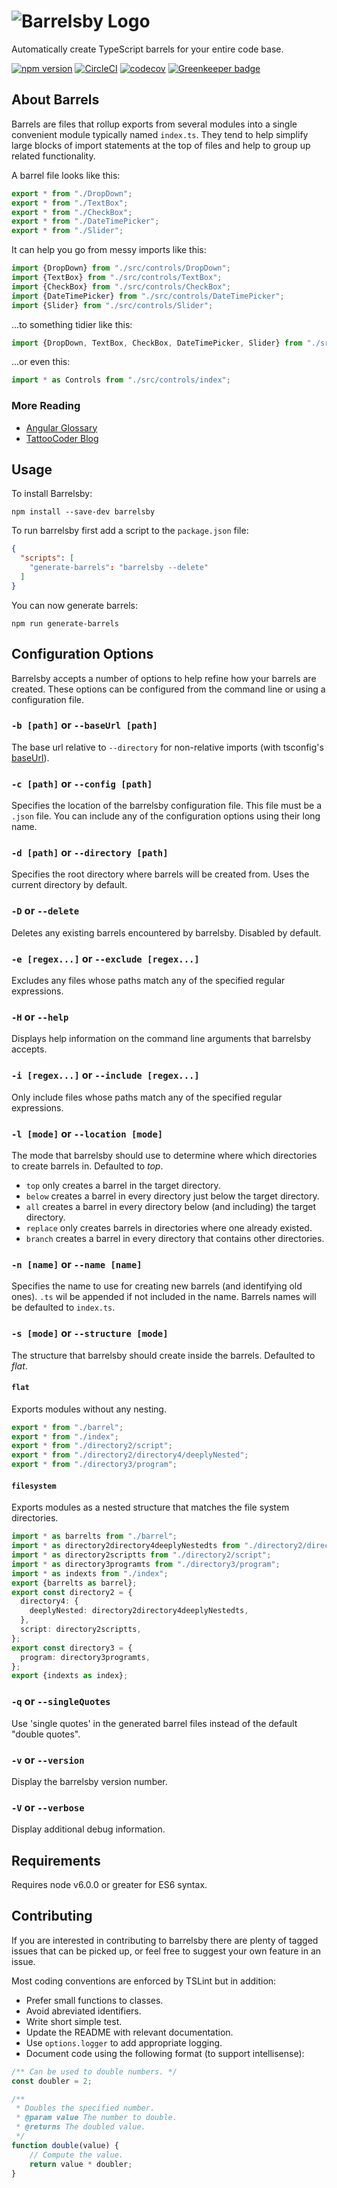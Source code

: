 # ![Barrelsby Logo](https://github.com/bencoveney/barrelsby/blob/master/img/logo.png?raw=true)

Automatically create TypeScript barrels for your entire code base.

[![npm version](https://badge.fury.io/js/barrelsby.svg)](https://badge.fury.io/js/barrelsby)
[![CircleCI](https://circleci.com/gh/bencoveney/barrelsby.svg?style=shield)](https://circleci.com/gh/bencoveney/barrelsby)
[![codecov](https://codecov.io/gh/bencoveney/barrelsby/branch/master/graph/badge.svg)](https://codecov.io/gh/bencoveney/barrelsby)
[![Greenkeeper badge](https://badges.greenkeeper.io/bencoveney/barrelsby.svg)](https://greenkeeper.io/)

## About Barrels

Barrels are files that rollup exports from several modules into a single convenient module
typically named `index.ts`. They tend to help simplify large blocks of import statements at the top
of files and help to group up related functionality.

A barrel file looks like this:

```TypeScript
export * from "./DropDown";
export * from "./TextBox";
export * from "./CheckBox";
export * from "./DateTimePicker";
export * from "./Slider";
```

It can help you go from messy imports like this:

```TypeScript
import {DropDown} from "./src/controls/DropDown";
import {TextBox} from "./src/controls/TextBox";
import {CheckBox} from "./src/controls/CheckBox";
import {DateTimePicker} from "./src/controls/DateTimePicker";
import {Slider} from "./src/controls/Slider";
```

...to something tidier like this:

```TypeScript
import {DropDown, TextBox, CheckBox, DateTimePicker, Slider} from "./src/controls";
```

...or even this:

```TypeScript
import * as Controls from "./src/controls/index";
```

### More Reading

* [Angular Glossary](https://angular.io/docs/ts/latest/glossary.html#!#B)
* [TattooCoder Blog](http://tattoocoder.com/angular2-barrels/)

## Usage

To install Barrelsby:

```
npm install --save-dev barrelsby
```

To run barrelsby first add a script to the `package.json` file:

```json
{
  "scripts": [
    "generate-barrels": "barrelsby --delete"
  ]
}
```

You can now generate barrels:

```
npm run generate-barrels
```

## Configuration Options

Barrelsby accepts a number of options to help refine how your barrels are created. These options
can be configured from the command line or using a configuration file.

### `-b [path]` or `--baseUrl [path]`

The base url relative to `--directory` for non-relative imports (with tsconfig's
[baseUrl](https://www.typescriptlang.org/docs/handbook/module-resolution.html#base-url)).

### `-c [path]` or `--config [path]`

Specifies the location of the barrelsby configuration file. This file must be a `.json` file. You
can include any of the configuration options using their long name.

### `-d [path]` or `--directory [path]`

Specifies the root directory where barrels will be created from. Uses the current directory by
default.

### `-D` or `--delete`

Deletes any existing barrels encountered by barrelsby. Disabled by default.

### `-e [regex...]` or `--exclude [regex...]`

Excludes any files whose paths match any of the specified regular expressions.

### `-H` or `--help`

Displays help information on the command line arguments that barrelsby accepts.

### `-i [regex...]` or `--include [regex...]`

Only include files whose paths match any of the specified regular expressions.

### `-l [mode]` or `--location [mode]`

The mode that barrelsby should use to determine where which directories to create barrels in.
Defaulted to *top*.

- `top` only creates a barrel in the target directory.
- `below` creates a barrel in every directory just below the target directory.
- `all` creates a barrel in every directory below (and including) the target directory.
- `replace` only creates barrels in directories where one already existed.
- `branch` creates a barrel in every directory that contains other directories.

### `-n [name]` or `--name [name]`

Specifies the name to use for creating new barrels (and identifying old ones). `.ts` wil be
appended if not included in the name. Barrels names will be defaulted to `index.ts`.

### `-s [mode]` or `--structure [mode]`

The structure that barrelsby should create inside the barrels. Defaulted to *flat*.

#### `flat`

Exports modules without any nesting.

```TypeScript
export * from "./barrel";
export * from "./index";
export * from "./directory2/script";
export * from "./directory2/directory4/deeplyNested";
export * from "./directory3/program";
```

#### `filesystem`

Exports modules as a nested structure that matches the file system directories.

```TypeScript
import * as barrelts from "./barrel";
import * as directory2directory4deeplyNestedts from "./directory2/directory4/deeplyNested";
import * as directory2scriptts from "./directory2/script";
import * as directory3programts from "./directory3/program";
import * as indexts from "./index";
export {barrelts as barrel};
export const directory2 = {
  directory4: {
    deeplyNested: directory2directory4deeplyNestedts,
  },
  script: directory2scriptts,
};
export const directory3 = {
  program: directory3programts,
};
export {indexts as index};
```

### `-q` or `--singleQuotes`

Use 'single quotes' in the generated barrel files instead of the default "double quotes".


### `-v` or `--version`

Display the barrelsby version number.

### `-V` or `--verbose`

Display additional debug information.

## Requirements

Requires node v6.0.0 or greater for ES6 syntax.

## Contributing

If you are interested in contributing to barrelsby there are plenty of tagged issues that can be
picked up, or feel free to suggest your own feature in an issue.

Most coding conventions are enforced by TSLint but in addition:
- Prefer small functions to classes.
- Avoid abreviated identifiers.
- Write short simple test.
- Update the README with relevant documentation.
- Use `options.logger` to add appropriate logging.
- Document code using the following format (to support intellisense):
```typescript
/** Can be used to double numbers. */
const doubler = 2;

/**
 * Doubles the specified number.
 * @param value The number to double.
 * @returns The doubled value.
 */
function double(value) {
    // Compute the value.
    return value * doubler;
}
```
